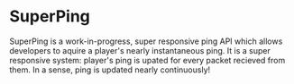 # SuperPing
SuperPing is a work-in-progress, super responsive ping API which allows developers to aquire a player's nearly instantaneous ping. It is a super responsive system: player's ping is upated for every packet recieved from them. In a sense, ping is updated nearly continuously!
